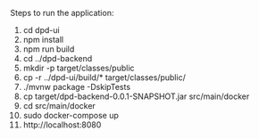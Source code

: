 Steps to run the application:

1. cd dpd-ui
2. npm install
3. npm run build
4. cd ../dpd-backend
5. mkdir -p target/classes/public
6. cp -r ../dpd-ui/build/* target/classes/public/
7. ./mvnw package -DskipTests
8. cp target/dpd-backend-0.0.1-SNAPSHOT.jar src/main/docker
9. cd src/main/docker
10. sudo docker-compose up
11. http://localhost:8080